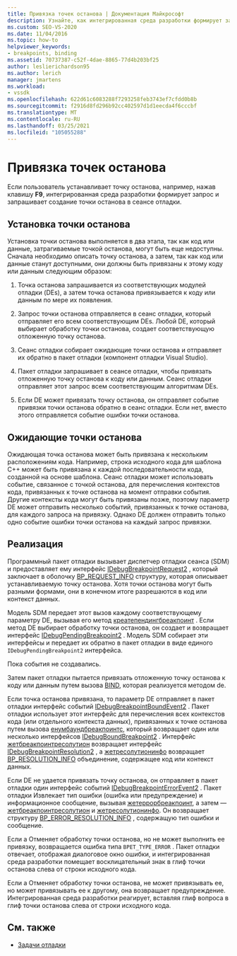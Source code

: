```yaml
---
title: Привязка точек останова | Документация Майкрософт
description: Узнайте, как интегрированная среда разработки формирует запрос к точке останова и предлагает сеансу отладки создать точку останова, когда пользователь устанавливает точку останова.
ms.custom: SEO-VS-2020
ms.date: 11/04/2016
ms.topic: how-to
helpviewer_keywords:
- breakpoints, binding
ms.assetid: 70737387-c52f-4dae-8865-77d4b203bf25
author: leslierichardson95
ms.author: lerich
manager: jmartens
ms.workload:
- vssdk
ms.openlocfilehash: 622d61c6083288f7293258feb3743ef7cfdd0b8b
ms.sourcegitcommit: f2916d8fd296b92cc402597d1d1eecda4f6cccbf
ms.translationtype: MT
ms.contentlocale: ru-RU
ms.lasthandoff: 03/25/2021
ms.locfileid: "105055288"
---
```

# <a name="bind-breakpoints"></a>Привязка точек останова
Если пользователь устанавливает точку останова, например, нажав клавишу **F9**, интегрированная среда разработки формирует запрос и запрашивает создание точки останова в сеансе отладки.

## <a name="set-a-breakpoint"></a>Установка точки останова
 Установка точки останова выполняется в два этапа, так как код или данные, затрагиваемые точкой останова, могут быть еще недоступны. Сначала необходимо описать точку останова, а затем, так как код или данные станут доступными, они должны быть привязаны к этому коду или данным следующим образом:

1. Точка останова запрашивается из соответствующих модулей отладки (DEs), а затем точка останова привязывается к коду или данным по мере их появления.

2. Запрос точки останова отправляется в сеанс отладки, который отправляет его всем соответствующим DEs. Любой DE, который выбирает обработку точки останова, создает соответствующую отложенную точку останова.

3. Сеанс отладки собирает ожидающие точки останова и отправляет их обратно в пакет отладки (компонент отладки Visual Studio).

4. Пакет отладки запрашивает в сеансе отладки, чтобы привязать отложенную точку останова к коду или данным. Сеанс отладки отправляет этот запрос всем соответствующим алгоритмам DEs.

5. Если DE может привязать точку останова, он отправляет событие привязки точки останова обратно в сеанс отладки. Если нет, вместо этого отправляется событие ошибки точки останова.

## <a name="pending-breakpoints"></a>Ожидающие точки останова
 Ожидающая точка останова может быть привязана к нескольким расположениям кода. Например, строка исходного кода для шаблона C++ может быть привязана к каждой последовательности кода, созданной на основе шаблона. Сеанс отладки может использовать событие, связанное с точкой останова, для перечисления контекстов кода, привязанных к точке останова на момент отправки события. Другие контексты кода могут быть привязаны позже, поэтому параметр DE может отправить несколько событий, привязанных к точке останова, для каждого запроса на привязку. Однако DE должен отправить только одно событие ошибки точки останова на каждый запрос привязки.

## <a name="implementation"></a>Реализация
 Программный пакет отладки вызывает диспетчер отладки сеанса (SDM) и предоставляет ему интерфейс [IDebugBreakpointRequest2](../../extensibility/debugger/reference/idebugbreakpointrequest2.md) , который заключает в оболочку [BP_REQUEST_INFO](../../extensibility/debugger/reference/bp-request-info.md) структуру, которая описывает устанавливаемую точку останова. Хотя точки останова могут быть разными формами, они в конечном итоге разрешаются в код или контекст данных.

 Модель SDM передает этот вызов каждому соответствующему параметру DE, вызывая его метод [креатепендингбреакпоинт](../../extensibility/debugger/reference/idebugengine2-creatependingbreakpoint.md) . Если метод DE выбирает обработку точки останова, он создает и возвращает интерфейс [IDebugPendingBreakpoint2](../../extensibility/debugger/reference/idebugpendingbreakpoint2.md) . Модель SDM собирает эти интерфейсы и передает их обратно в пакет отладки в виде единого `IDebugPendingBreakpoint2` интерфейса.

 Пока события не создавались.

 Затем пакет отладки пытается привязать отложенную точку останова к коду или данным путем вызова [BIND](../../extensibility/debugger/reference/idebugpendingbreakpoint2-bind.md), которая реализуется методом de.

 Если точка останова привязана, то параметр DE отправляет в пакет отладки интерфейс событий [IDebugBreakpointBoundEvent2](../../extensibility/debugger/reference/idebugbreakpointboundevent2.md) . Пакет отладки использует этот интерфейс для перечисления всех контекстов кода (или отдельного контекста данных), привязанных к точке останова путем вызова [енумбаундбреакпоинтс](../../extensibility/debugger/reference/idebugbreakpointboundevent2-enumboundbreakpoints.md), который возвращает один или несколько интерфейсов [IDebugBoundBreakpoint2](../../extensibility/debugger/reference/idebugboundbreakpoint2.md) . Интерфейс [жетбреакпоинтресолутион](../../extensibility/debugger/reference/idebugboundbreakpoint2-getbreakpointresolution.md) возвращает интерфейс [IDebugBreakpointResolution2](../../extensibility/debugger/reference/idebugbreakpointresolution2.md) , а [жетресолутионинфо](../../extensibility/debugger/reference/idebugbreakpointresolution2-getresolutioninfo.md) возвращает [BP_RESOLUTION_INFO](../../extensibility/debugger/reference/bp-resolution-info.md) объединение, содержащее код или контекст данных.

 Если DE не удается привязать точку останова, он отправляет в пакет отладки один интерфейс событий [IDebugBreakpointErrorEvent2](../../extensibility/debugger/reference/idebugbreakpointerrorevent2.md) . Пакет отладки Извлекает тип ошибки (ошибка или предупреждение) и информационное сообщение, вызывая [жетеррорбреакпоинт](../../extensibility/debugger/reference/idebugbreakpointerrorevent2-geterrorbreakpoint.md), а затем — [жетбреакпоинтресолутион](../../extensibility/debugger/reference/idebugerrorbreakpoint2-getbreakpointresolution.md) и [жетресолутионинфо](../../extensibility/debugger/reference/idebugerrorbreakpointresolution2-getresolutioninfo.md). Он возвращает структуру [BP_ERROR_RESOLUTION_INFO](../../extensibility/debugger/reference/bp-error-resolution-info.md) , содержащую тип ошибки и сообщение.

 Если a Отменяет обработку точки останова, но не может выполнить ее привязку, возвращается ошибка типа `BPET_TYPE_ERROR` . Пакет отладки отвечает, отображая диалоговое окно ошибки, и интегрированная среда разработки помещает восклицательный знак в глиф точки останова слева от строки исходного кода.

 Если a Отменяет обработку точки останова, не может привязывать ее, но может привязывать ее к другому, она возвращает предупреждение. Интегрированная среда разработки реагирует, вставляя глиф вопроса в глиф точки останова слева от строки исходного кода.

## <a name="see-also"></a>См. также
- [Задачи отладки](../../extensibility/debugger/debugging-tasks.md)
